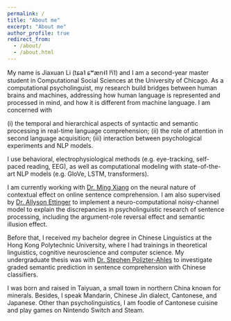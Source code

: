 ```yaml
---
permalink: /
title: "About me"
excerpt: "About me"
author_profile: true
redirect_from: 
  - /about/
  - /about.html
---
```


My name is Jiaxuan Li (tɕa˥ ɕʷæn˧˥ lʲi˥) and I am a second-year master student in Computational Social Sciences at the University of Chicago. As a computational psycholinguist, my research build bridges between human brains and machines, addressing how human language is represented and processed in mind, and how it is different from machine language. I am concerned with 

(i) the temporal and hierarchical aspects of syntactic and semantic processing in real-time language comprehension;
(ii) the role of attention in second language acquisition; 
(iii) interaction between psychological experiments and NLP models.

I use behavioral, electrophysiological methods (e.g. eye-tracking, self-paced reading, EEG), as well as computational modeling with state-of-the-art NLP models (e.g. GloVe, LSTM, transformers). 

I am currently working with [Dr. Ming Xiang](https://lucian.uchicago.edu/blogs/mingxiang/) on the neural nature of contextual effect on online sentence comprehension. I am also supervised by [Dr. Allyson Ettinger](https://aetting.github.io/index.html) to implement a neuro-computational noisy-channel model to explain the discrepancies in psycholinguistic research of sentence processing, including the argument-role reversal effect and semantic illusion effect. 

Before that, I received my bachelor degree in Chinese Linguistics at the Hong Kong Polytechnic University, where I had trainings in theoretical linguistics, cognitive neuroscience and computer science. My undergraduate thesis was with [Dr. Stephen Polizter-Ahles](https://www.polyu.edu.hk/cbs/sjpolit/) to investigate graded semantic prediction in sentence comprehension with Chinese classifiers. 

I was born and raised in Taiyuan, a small town in northern China known for minerals. Besides, I speak Mandarin, Chinese Jin dialect, Cantonese, and Japanese. Other than psycholinguistics, I am foodie of Cantonese cuisine and play games on Nintendo Switch and Steam.  
